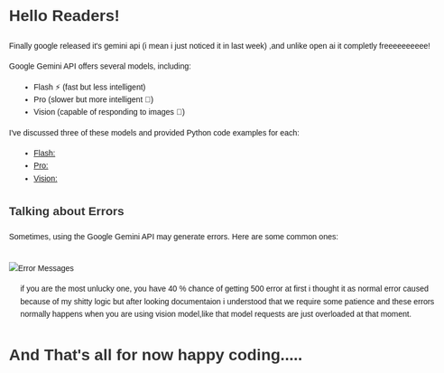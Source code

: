 <!DOCTYPE html>
<html lang="en">
<head>
<meta charset="UTF-8">
<meta name="viewport" content="width=device-width, initial-scale=1.0">
</head>
<body style="font-family: Arial, sans-serif; line-height: 1.6; max-width: 800px; margin: auto; padding: 20px;">

  <h1 style="color: #333;">Hello Readers!</h1>
  <p>Finally google released it's gemini api (i mean i just noticed it in last week)
,and unlike open ai it completly freeeeeeeeee!</p>
  
  <p>Google Gemini API offers several models, including:</p>
  <ul style="list-style-type: disc; margin-left: 20px;">
    <li>Flash ⚡ (fast but less intelligent)</li>
    <li>Pro (slower but more intelligent 🥸)</li>
    <li>Vision (capable of responding to images 🗿)</li>
  </ul>
  
  <p>I've discussed three of these models and provided Python code examples for each:</p>
  <ul style="list-style-type: disc; margin-left: 20px;">
     <a href ="https://github.com/saimahendra282/Gemini_Ai_All/blob/0d420b781cbdf6993b00c4704508eb46ac30d87b/Gemini_flash.py"><li>Flash: </li></a>
    <a href= "https://github.com/saimahendra282/Gemini_Ai_All/blob/0d420b781cbdf6993b00c4704508eb46ac30d87b/gemini_pro.py"><li>Pro:</li></a>
    <a href = "https://github.com/saimahendra282/Gemini_Ai_All/blob/0d420b781cbdf6993b00c4704508eb46ac30d87b/Gemini_vision.py"><li>Vision:</li></a>
  </ul>
  
  <h2 style="color: #333;">Talking about Errors</h2>
  <p>Sometimes, using the Google Gemini API may generate errors. Here are some common ones:</p>
  
  <img src="https://github.com/user-attachments/assets/be88a6c9-24d9-42c3-9944-dc029b2f4a7d" alt="Error Messages" style="max-width: 100%; height: auto; margin-top: 20px;">
  
  
  <p style="list-style-type: disc; margin-left: 20px;">
    if you are the most unlucky one, you have 40 % chance of getting 500 error at first i thought it as normal error caused because of my shitty logic but after looking documentaion i understood that we require some patience  and these errors normally happens when you are using vision model,like that model requests are just overloaded at that moment. 
  </p>
  <h1 style="color: #333;">And That's all for now happy coding.....</h1>

</body>
</html>
